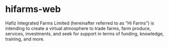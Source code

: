 # hifarms-web
Hafiz Integrated Farms Limited (hereinafter referred to as “Hi Farms”) is intending to create a virtual atmosphere to trade farms, farm produce, services, investments, and seek for support in terms of funding, knowledge, training, and more.
